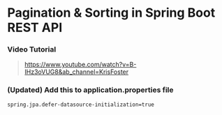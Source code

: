 # Pagination & Sorting in Spring Boot REST API

### Video Tutorial 
> https://www.youtube.com/watch?v=B-IHz3oVUG8&ab_channel=KrisFoster


### (Updated) Add this to application.properties file
  ```
  spring.jpa.defer-datasource-initialization=true
  ```
